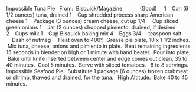 Impossible Tuna Pie
 
From:  Bisquick/Magazine            (Good)
 
 
1    Can (6 1/2 ounces) tuna, drained
1    Cup shredded process sharp American cheese
1    Package (3 ounces) cream cheese, cut up
1/4     Cup sliced green onions
1    Jar (2 ounces) chopped pimiento, drained, if desired
2    Cups milk
1    Cup Bisquick baking mix
4    Eggs
3/4     teaspoon salt
    Dash of nutmeg
 
 
Heat oven to 400°.  Grease pie plate, 10 x 1 1/2 inches.  Mix tuna, cheese, onions and pimiento in plate.  Beat remaining ingredients 15 seconds in blender on high or 1 minute with hand beater.  Pour into plate.  Bake until knife inserted between center and edge comes out clean, 35 to 40 minutes.  Cool 5 minutes.  Serve with sliced tomatoes.
 
6 to 8 servings.
 
Impossible Seafood Pie:  Substitute 1 package (6 ounces) frozen crabmeat or shrimp, thawed and drained, for the tuna.
 
High Altitude:  Bake 40 to 45 minutes.
 
